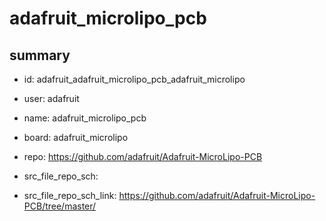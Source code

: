 # adafruit_microlipo_pcb
 
## summary 
* id: adafruit_adafruit_microlipo_pcb_adafruit_microlipo
* user: adafruit
* name: adafruit_microlipo_pcb
* board: adafruit_microlipo
* repo: https://github.com/adafruit/Adafruit-MicroLipo-PCB



* src_file_repo_sch: 
* src_file_repo_sch_link: https://github.com/adafruit/Adafruit-MicroLipo-PCB/tree/master/






